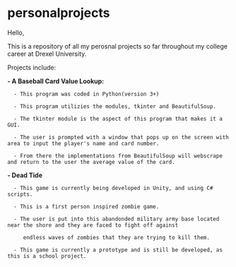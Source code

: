 # personalprojects
Hello,

This is a repository of all my perosnal projects so far throughout my college career at Drexel University. 

Projects include:

**- A Baseball Card Value Lookup:**

      - This program was coded in Python(version 3+)
      
      - This program utilizies the modules, tkinter and BeautifulSoup.
      
      - The tkinter module is the aspect of this program that makes it a GUI. 
      
      - The user is prompted with a window that pops up on the screen with area to input the player's name and card number. 
      
      - From there the implementations from BeautifulSoup will webscrape and return to the user the average value of the card. 

**- Dead Tide**

      - This game is currently being developed in Unity, and using C# scripts.
      
      - This is a first person inspired zombie game. 
      
      - The user is put into this abandonded military army base located near the shore and they are faced to fight off against 
      
         endless waves of zombies that they are trying to kill them.
         
      - This game is currently a prototype and is still be developed, as this is a school project.
